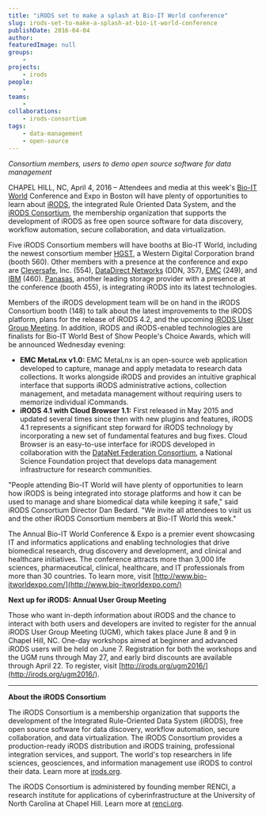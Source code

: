 ```yaml
---
title: "iRODS set to make a splash at Bio-IT World conference"
slug: irods-set-to-make-a-splash-at-bio-it-world-conference
publishDate: 2016-04-04
author: 
featuredImage: null
groups:
    - 
projects:
    - irods
people:
    - 
teams: 
    - 
collaborations:
    - irods-consortium
tags:
    - data-management
    - open-source
---
```

_Consortium members, users to demo open source software for data management_

CHAPEL HILL, NC, April 4, 2016 – Attendees and media at this week's [Bio-IT World](http://www.bio-itworldexpo.com/) Conference and Expo in Boston will have plenty of opportunities to learn about [iRODS](http://irods.org/), the integrated Rule Oriented Data System, and the [iRODS Consortium](http://irods.org/consortium/), the membership organization that supports the development of iRODS as free open source software for data discovery, workflow automation, secure collaboration, and data virtualization.

Five iRODS Consortium members will have booths at Bio-IT World, including the newest consortium member [HGST](http://www.hgst.com/), a Western Digital Corporation brand (booth 560). Other members with a presence at the conference and expo are [Cleversafe](http://www.cleversafe.com/), Inc. (554), [DataDirect Networks](http://www.ddn.com/) (DDN, 357), [EMC](http://www.emc.com/en-us/index.htm) (249), and [IBM](http://www.ibm.com/us-en/) (460). [Panasas](http://www.panasas.com/), another leading storage provider with a presence at the conference (booth 455), is integrating iRODS into its latest technologies.

Members of the iRODS development team will be on hand in the iRODS Consortium booth (148) to talk about the latest improvements to the iRODS platform, plans for the release of iRODS 4.2, and the upcoming [iRODS User Group Meeting](http://irods.org/ugm2016/). In addition, iRODS and iRODS-enabled technologies are finalists for Bio-IT World Best of Show People's Choice Awards, which will be announced Wednesday evening:

*   **EMC MetaLnx v1.0:** EMC MetaLnx is an open-source web application developed to capture, manage and apply metadata to research data collections. It works alongside iRODS and provides an intuitive graphical interface that supports iRODS administrative actions, collection management, and metadata management without requiring users to memorize individual iCommands.
*   **iRODS 4.1 with Cloud Browser 1.1:** First released in May 2015 and updated several times since then with new plugins and features, iRODS 4.1 represents a significant step forward for iRODS technology by incorporating a new set of fundamental features and bug fixes. Cloud Browser is an easy-to-use interface for iRODS developed in collaboration with the [DataNet Federation Consortium](http://datafed.org/), a National Science Foundation project that develops data management infrastructure for research communities.

"People attending Bio-IT World will have plenty of opportunities to learn how iRODS is being integrated into storage platforms and how it can be used to manage and share biomedical data while keeping it safe," said iRODS Consortium Director Dan Bedard. "We invite all attendees to visit us and the other iRODS Consortium members at Bio-IT World this week."

The Annual Bio-IT World Conference & Expo is a premier event showcasing IT and informatics applications and enabling technologies that drive biomedical research, drug discovery and development, and clinical and healthcare initiatives. The conference attracts more than 3,000 life sciences, pharmaceutical, clinical, healthcare, and IT professionals from more than 30 countries. To learn more, visit [http://www.bio-itworldexpo.com/](http://www.bio-itworldexpo.com/)

**Next up for iRODS: Annual User Group Meeting**

Those who want in-depth information about iRODS and the chance to interact with both users and developers are invited to register for the annual iRODS User Group Meeting (UGM), which takes place June 8 and 9 in Chapel Hill, NC. One-day workshops aimed at beginner and advanced iRODS users will be held on June 7. Registration for both the workshops and the UGM runs through May 27, and early bird discounts are available through April 22\. To register, visit [http://irods.org/ugm2016/](http://irods.org/ugm2016/).

___

**About the iRODS Consortium**

The iRODS Consortium is a membership organization that supports the development of the Integrated Rule-Oriented Data System (iRODS), free open source software for data discovery, workflow automation, secure collaboration, and data virtualization. The iRODS Consortium provides a production-ready iRODS distribution and iRODS training, professional integration services, and support. The world's top researchers in life sciences, geosciences, and information management use iRODS to control their data. Learn more at [irods.org](http://irods.org/).

The iRODS Consortium is administered by founding member RENCI, a research institute for applications of cyberinfrastructure at the University of North Carolina at Chapel Hill. Learn more at [renci.org](https://www.renci.org/).
